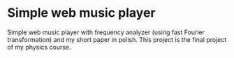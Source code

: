 # Simple web music player
Simple web music player with frequency analyzer (using fast Fourier transformation) and my short paper in polish. This project is the final project of my physics course.
